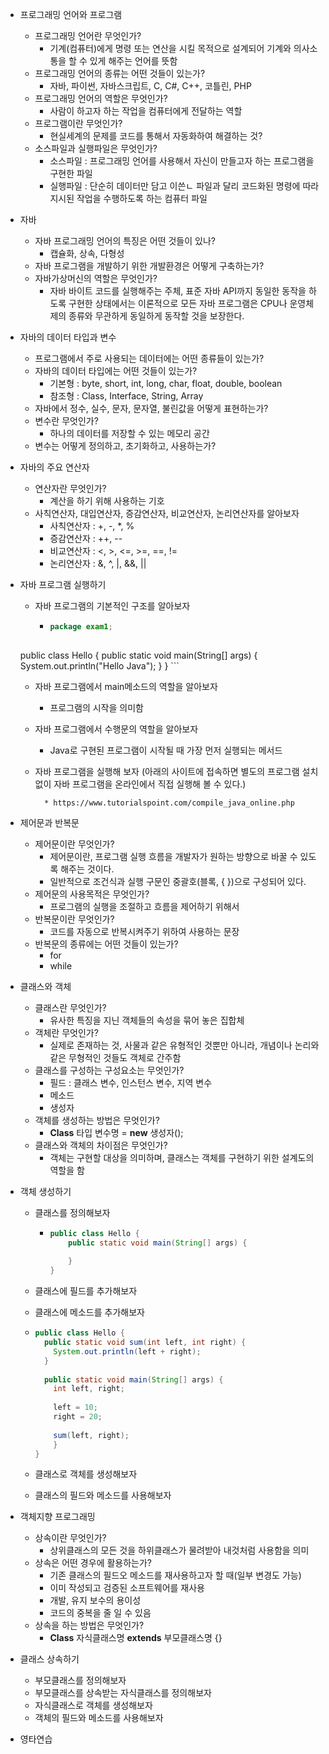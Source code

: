 - 프로그래밍 언어와 프로그램
	- 프로그래밍 언어란 무엇인가?
	  - 기계(컴퓨터)에게 명령 또는 연산을 시킬 목적으로 설계되어 기계와 의사소통을 할 수 있게 해주는 언어를 뜻함
	- 프로그래밍 언어의 종류는 어떤 것들이 있는가?
	  - 자바, 파이썬, 자바스크립트, C, C#, C++, 코틀린, PHP
	- 프로그래밍 언어의 역할은 무엇인가?
	  - 사람이 하고자 하는 작업을 컴퓨터에게 전달하는 역할
	- 프로그램이란 무엇인가?
	  - 현실세계의 문제를 코드를 통해서 자동화하여 해결하는 것?
	- 소스파일과 실행파일은 무엇인가?
	  - 소스파일 : 프로그래밍 언어를 사용해서 자신이 만들고자 하는 프로그램을 구현한 파일
	  - 실행파일 : 단순히 데이터만 담고 이쓴ㄴ 파일과 달리 코드화된 명령에 따라 지시된 작업을 수행하도록 하는 컴퓨터 파일
- 자바
	- 자바 프로그래밍 언어의 특징은 어떤 것들이 있나?
	  - 캡슐화, 상속, 다형성
	- 자바 프로그램을 개발하기 위한 개발환경은 어떻게 구축하는가?
	- 자바가상머신의 역할은 무엇인가?
	  - 자바 바이트 코드를 실행해주는 주체, 표준 자바 API까지 동일한 동작을 하도록 구현한 상태에서는 이론적으로 모든 자바 프로그램은 CPU나 운영체제의 종류와 무관하게 동일하게 동작할 것을 보장한다.
- 자바의 데이터 타입과 변수
	- 프로그램에서 주로 사용되는 데이터에는 어떤 종류들이 있는가?
	- 자바의 데이터 타입에는 어떤 것들이 있는가?
	  - 기본형 : byte, short, int, long, char, float, double, boolean
	  - 참조형 : Class, Interface, String, Array
	- 자바에서 정수, 실수, 문자, 문자열, 불린값을 어떻게 표현하는가?
	- 변수란 무엇인가?
	  - 하나의 데이터를 저장할 수 있는 메모리 공간
	- 변수는 어떻게 정의하고, 초기화하고, 사용하는가?
- 자바의 주요 연산자
	- 연산자란 무엇인가?
	  - 계산을 하기 위해 사용하는 기호
	- 사칙연산자, 대입연산자, 증감연산자, 비교연산자, 논리연산자를 알아보자
	  - 사칙연산자 : +, -, *, %
	  - 증감연산자 : ++, --
	  - 비교연산자 : <, >, <=, >=, ==, !=
	  - 논리연산자 : &, ^, |, &&, ||
- 자바 프로그램 실행하기
	- 자바 프로그램의 기본적인 구조를 알아보자
	
	  - ```java
	    package exam1;
	     
    public class Hello {
          public static void main(String[] args) {
              System.out.println("Hello Java");
          }
      }
      ```
  
  - 자바 프로그램에서 main메소드의 역할을 알아보자
  
    - 프로그램의 시작을 의미함
  
  - 자바 프로그램에서 수행문의 역할을 알아보자
  
    - Java로 구현된 프로그램이 시작될 때 가장 먼저 실행되는 메서드
  
  - 자바 프로그램을 실행해 보자
    (아래의 사이트에 접속하면 별도의 프로그램 설치없이 자바 프로그램을 온라인에서
   	   직접 실행해 볼 수 있다.)
    
          * https://www.tutorialspoint.com/compile_java_online.php
- 제어문과 반복문
	- 제어문이란 무엇인가?
	  - 제어문이란, 프로그램 실행 흐름을 개발자가 원하는 방향으로 바꿀 수 있도록 해주는 것이다.
	  - 일반적으로 조건식과 실행 구문인 중괄호(블록, { })으로 구성되어 있다.
	- 제어문의 사용목적은 무엇인가?
	  - 프로그램의 실행을 조절하고 흐름을 제어하기 위해서
	- 반복문이란 무엇인가?
	  - 코드를 자동으로 반복시켜주기 위하여 사용하는 문장
	- 반복문의 종류에는 어떤 것들이 있는가?
	  - for
	  - while
- 클래스와 객체
	- 클래스란 무엇인가?
	  - 유사한 특징을 지닌 객체들의 속성을 묶어 놓은 집합체
	- 객체란 무엇인가?
	  - 실제로 존재하는 것, 사물과 같은 유형적인 것뿐만 아니라, 개념이나 논리와 같은 무형적인 것들도 객체로 간주함
	- 클래스를 구성하는 구성요소는 무엇인가?
	  - 필드 : 클래스 변수, 인스턴스 변수, 지역 변수 
	  - 메소드 
	  - 생성자
	- 객체를 생성하는 방법은 무엇인가?
	  - **Class** 타입 변수명  = **new** 생성자();
	- 클래스와 객체의 차이점은 무엇인가?
	  - 객체는 구현할 대상을 의미하며, 클래스는 객체를 구현하기 위한 설계도의 역할을 함
- 객체 생성하기
  - 클래스를 정의해보자

    - ```java
      public class Hello {
          public static void main(String[] args) {
            
          }
      }
      ```

      

  - 클래스에 필드를 추가해보자

  - 클래스에 메소드를 추가해보자

  - ```java
    public class Hello {
      public static void sum(int left, int right) {
        System.out.println(left + right);
      }
      
      public static void main(String[] args) {
        int left, right;
        
        left = 10;
        right = 20;
        
        sum(left, right);
        }
    }
    ```

    

  - 클래스로 객체를 생성해보자

  - 클래스의 필드와 메소드를 사용해보자
- 객체지향 프로그래밍
	- 상속이란 무엇인가?
	  - 상위클래스의 모든 것을 하위클래스가 물려받아 내것처럼 사용함을 의미
	- 상속은 어떤 경우에 활용하는가?
	  - 기존 클래스의 필드오 메소드를 재사용하고자 할 때(일부 변경도 가능)
	  - 이미 작성되고 검증된 소프트웨어를 재사용
	  - 개발, 유지 보수의 용이성
	  - 코드의 중복을 줄 일 수 있음
	- 상속을 하는 방법은 무엇인가?
	  - **Class** 자식클래스명 **extends** 부모클래스명 {}
- 클래스 상속하기
	- 부모클래스를 정의해보자
	- 부모클래스를 상속받는 자식클래스를 정의해보자
	- 자식클래스로 객체를 생성해보자
	- 객체의 필드와 메소드를 사용해보자

* 영타연습
